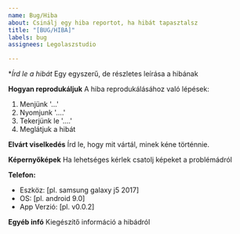 ```yaml
---
name: Bug/Hiba
about: Csinálj egy hiba reportot, ha hibát tapasztalsz
title: "[BUG/HIBA]"
labels: bug
assignees: Legolaszstudio

---
```


**Írd le a hibát*
Egy egyszerű, de részletes leírása a hibának

**Hogyan reprodukáljuk**
A hiba reprodukálásához való lépések:
1. Menjünk '...'
2. Nyomjunk '....'
3. Tekerjünk le '....'
4. Meglátjuk a hibát

**Elvárt viselkedés**
Írd le, hogy mit vártál, minek kéne történnie.

**Képernyőképek**
Ha lehetséges kérlek csatolj képeket a problémádról

**Telefon:**
-  Eszköz: \[pl. samsung galaxy j5 2017]
-  OS: \[pl. android 9.0]
-  App Verzió: \[pl. v0.0.2]

**Egyéb infó**
Kiegészítő információ a hibádról
